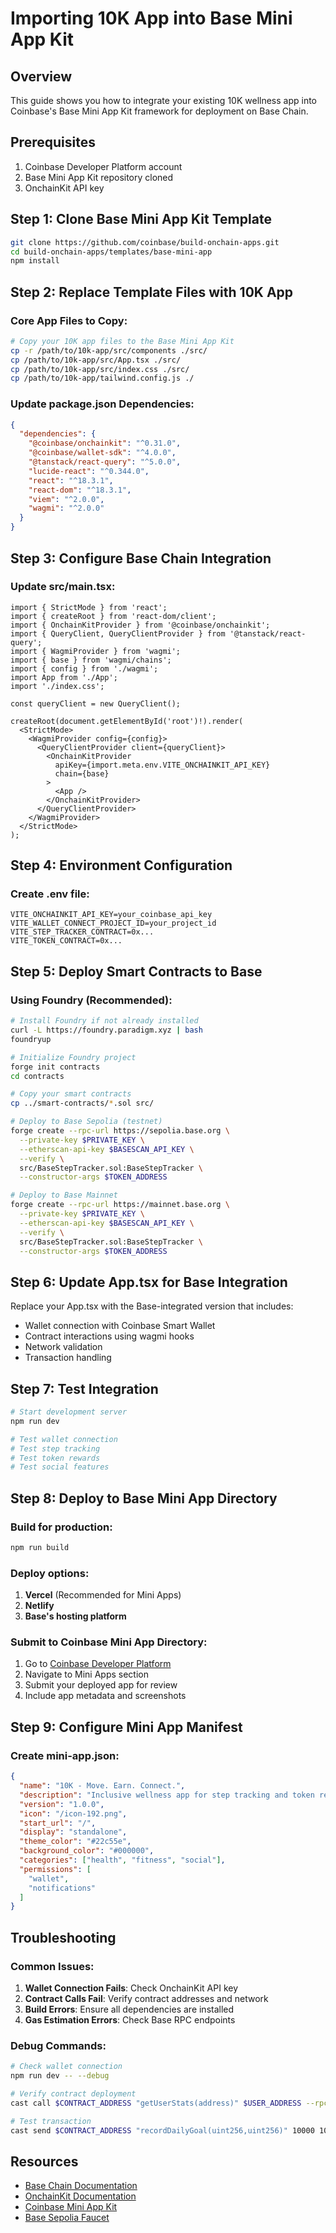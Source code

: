 # Importing 10K App into Base Mini App Kit

## Overview
This guide shows you how to integrate your existing 10K wellness app into Coinbase's Base Mini App Kit framework for deployment on Base Chain.

## Prerequisites
1. Coinbase Developer Platform account
2. Base Mini App Kit repository cloned
3. OnchainKit API key

## Step 1: Clone Base Mini App Kit Template

```bash
git clone https://github.com/coinbase/build-onchain-apps.git
cd build-onchain-apps/templates/base-mini-app
npm install
```

## Step 2: Replace Template Files with 10K App

### Core App Files to Copy:
```bash
# Copy your 10K app files to the Base Mini App Kit
cp -r /path/to/10k-app/src/components ./src/
cp /path/to/10k-app/src/App.tsx ./src/
cp /path/to/10k-app/src/index.css ./src/
cp /path/to/10k-app/tailwind.config.js ./
```

### Update package.json Dependencies:
```json
{
  "dependencies": {
    "@coinbase/onchainkit": "^0.31.0",
    "@coinbase/wallet-sdk": "^4.0.0",
    "@tanstack/react-query": "^5.0.0",
    "lucide-react": "^0.344.0",
    "react": "^18.3.1",
    "react-dom": "^18.3.1",
    "viem": "^2.0.0",
    "wagmi": "^2.0.0"
  }
}
```

## Step 3: Configure Base Chain Integration

### Update src/main.tsx:
```tsx
import { StrictMode } from 'react';
import { createRoot } from 'react-dom/client';
import { OnchainKitProvider } from '@coinbase/onchainkit';
import { QueryClient, QueryClientProvider } from '@tanstack/react-query';
import { WagmiProvider } from 'wagmi';
import { base } from 'wagmi/chains';
import { config } from './wagmi';
import App from './App';
import './index.css';

const queryClient = new QueryClient();

createRoot(document.getElementById('root')!).render(
  <StrictMode>
    <WagmiProvider config={config}>
      <QueryClientProvider client={queryClient}>
        <OnchainKitProvider
          apiKey={import.meta.env.VITE_ONCHAINKIT_API_KEY}
          chain={base}
        >
          <App />
        </OnchainKitProvider>
      </QueryClientProvider>
    </WagmiProvider>
  </StrictMode>
);
```

## Step 4: Environment Configuration

### Create .env file:
```env
VITE_ONCHAINKIT_API_KEY=your_coinbase_api_key
VITE_WALLET_CONNECT_PROJECT_ID=your_project_id
VITE_STEP_TRACKER_CONTRACT=0x...
VITE_TOKEN_CONTRACT=0x...
```

## Step 5: Deploy Smart Contracts to Base

### Using Foundry (Recommended):
```bash
# Install Foundry if not already installed
curl -L https://foundry.paradigm.xyz | bash
foundryup

# Initialize Foundry project
forge init contracts
cd contracts

# Copy your smart contracts
cp ../smart-contracts/*.sol src/

# Deploy to Base Sepolia (testnet)
forge create --rpc-url https://sepolia.base.org \
  --private-key $PRIVATE_KEY \
  --etherscan-api-key $BASESCAN_API_KEY \
  --verify \
  src/BaseStepTracker.sol:BaseStepTracker \
  --constructor-args $TOKEN_ADDRESS

# Deploy to Base Mainnet
forge create --rpc-url https://mainnet.base.org \
  --private-key $PRIVATE_KEY \
  --etherscan-api-key $BASESCAN_API_KEY \
  --verify \
  src/BaseStepTracker.sol:BaseStepTracker \
  --constructor-args $TOKEN_ADDRESS
```

## Step 6: Update App.tsx for Base Integration

Replace your App.tsx with the Base-integrated version that includes:
- Wallet connection with Coinbase Smart Wallet
- Contract interactions using wagmi hooks
- Network validation
- Transaction handling

## Step 7: Test Integration

```bash
# Start development server
npm run dev

# Test wallet connection
# Test step tracking
# Test token rewards
# Test social features
```

## Step 8: Deploy to Base Mini App Directory

### Build for production:
```bash
npm run build
```

### Deploy options:
1. **Vercel** (Recommended for Mini Apps)
2. **Netlify**
3. **Base's hosting platform**

### Submit to Coinbase Mini App Directory:
1. Go to [Coinbase Developer Platform](https://portal.cdp.coinbase.com/)
2. Navigate to Mini Apps section
3. Submit your deployed app for review
4. Include app metadata and screenshots

## Step 9: Configure Mini App Manifest

### Create mini-app.json:
```json
{
  "name": "10K - Move. Earn. Connect.",
  "description": "Inclusive wellness app for step tracking and token rewards",
  "version": "1.0.0",
  "icon": "/icon-192.png",
  "start_url": "/",
  "display": "standalone",
  "theme_color": "#22c55e",
  "background_color": "#000000",
  "categories": ["health", "fitness", "social"],
  "permissions": [
    "wallet",
    "notifications"
  ]
}
```

## Troubleshooting

### Common Issues:
1. **Wallet Connection Fails**: Check OnchainKit API key
2. **Contract Calls Fail**: Verify contract addresses and network
3. **Build Errors**: Ensure all dependencies are installed
4. **Gas Estimation Errors**: Check Base RPC endpoints

### Debug Commands:
```bash
# Check wallet connection
npm run dev -- --debug

# Verify contract deployment
cast call $CONTRACT_ADDRESS "getUserStats(address)" $USER_ADDRESS --rpc-url https://mainnet.base.org

# Test transaction
cast send $CONTRACT_ADDRESS "recordDailyGoal(uint256,uint256)" 10000 10000 --private-key $PRIVATE_KEY --rpc-url https://sepolia.base.org
```

## Resources
- [Base Chain Documentation](https://docs.base.org/)
- [OnchainKit Documentation](https://onchainkit.xyz/)
- [Coinbase Mini App Kit](https://github.com/coinbase/build-onchain-apps)
- [Base Sepolia Faucet](https://www.coinbase.com/faucets/base-ethereum-sepolia-faucet)